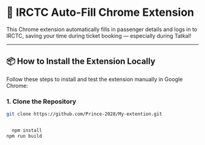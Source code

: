 # 🚉 IRCTC Auto-Fill Chrome Extension

This Chrome extension automatically fills in passenger details and logs in to IRCTC, saving your time during ticket booking — especially during Tatkal!

---

## 📦 How to Install the Extension Locally

Follow these steps to install and test the extension manually in Google Chrome:

### 1. Clone the Repository

```bash
git clone https://github.com/Prince-2028/My-extention.git


  npm install
npm run build

```

